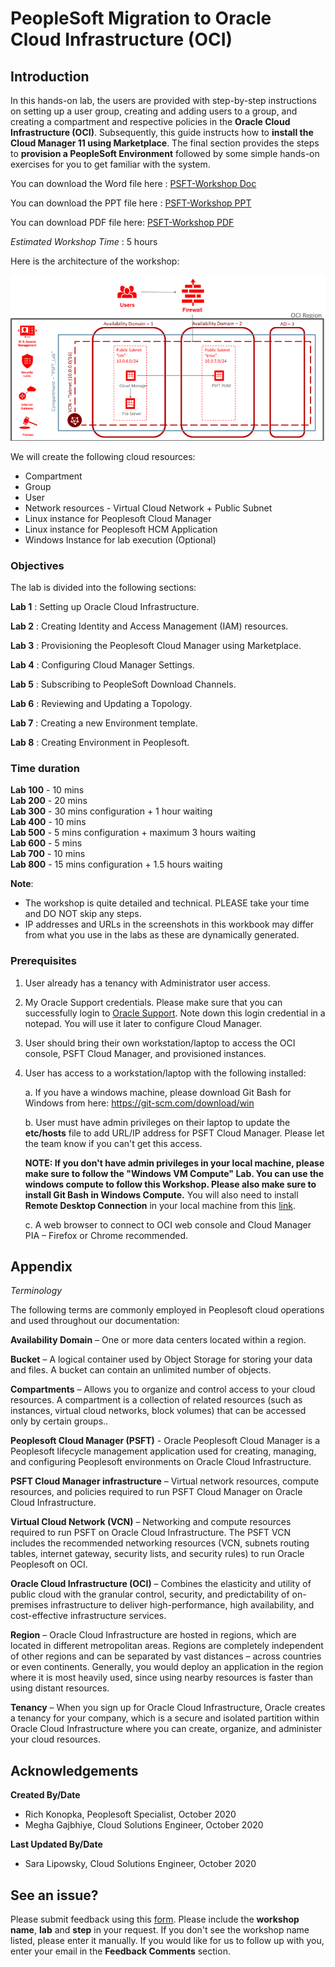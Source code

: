 # PeopleSoft Migration to Oracle Cloud Infrastructure (OCI)

## Introduction

In this hands-on lab, the users are provided with step-by-step instructions on setting up a user group, creating and adding users to a group, and creating a compartment and respective policies in the **Oracle Cloud Infrastructure (OCI)**. Subsequently, this guide instructs how to **install the Cloud Manager 11 using Marketplace**. The final section provides the steps to **provision a PeopleSoft Environment** followed by some simple hands-on exercises for you to get familiar with the system.

You can download the Word file here : [PSFT-Workshop Doc](https://objectstorage.us-ashburn-1.oraclecloud.com/p/1EIFGD4wIGKmoToeJ241ly9AuzPIA-7oeYauUYv1Qoz-t2dmEP4OjCF5BRcmtC3Q/n/orasenatdpltoci03/b/TestDrive/o/PSFT-HOL-Workshop.docx)     

You can download the PPT file here : [PSFT-Workshop PPT](https://objectstorage.us-ashburn-1.oraclecloud.com/p/0QHo_3IYUvoU7mdHlc2CgyF9hySoay4jhb5BWNM-7ve_nQEJB4IwlK594fRVbie4/n/orasenatdpltoci03/b/TestDrive/o/PSFT-CM-LabOverview.pptx)    

You can download PDF file here: [PSFT-Workshop PDF](https://objectstorage.us-ashburn-1.oraclecloud.com/p/n7Khl1L7M_HC--UqWmwoiSv2vANQbCOFiqwFIF5xRQrZMLhzKrGviCzywpaBG67p/n/orasenatdpltoci03/b/TestDrive/o/PSFT-HOL-Workshop.pdf)  

*Estimated Workshop Time* : 5 hours

Here is the architecture of the workshop:

![](Lab700/images/7.png "")

We will create the following cloud resources:

- Compartment  
- Group  
- User  
- Network resources - Virtual Cloud Network + Public Subnet  
- Linux instance for Peoplesoft Cloud Manager  
- Linux instance for Peoplesoft HCM Application
- Windows Instance for lab execution (Optional)

### **Objectives**

The lab is divided into the following sections:

**Lab 1** : Setting up Oracle Cloud Infrastructure.  

**Lab 2** : Creating Identity and Access Management (IAM) resources.  

**Lab 3** : Provisioning the Peoplesoft Cloud Manager using Marketplace.  

**Lab 4** : Configuring Cloud Manager Settings.  

**Lab 5** : Subscribing to PeopleSoft Download Channels.   

**Lab 6** : Reviewing and Updating a Topology.  

**Lab 7** : Creating a new Environment template.  

**Lab 8** : Creating Environment in Peoplesoft.  

### **Time duration**

**Lab 100** - 10 mins   
**Lab 200** - 20 mins   
**Lab 300** - 30 mins configuration + 1 hour waiting   
**Lab 400** - 10 mins   
**Lab 500** - 5 mins configuration + maximum 3 hours waiting   
**Lab 600** - 5 mins   
**Lab 700** - 10 mins   
**Lab 800** - 15 mins configuration + 1.5 hours waiting   

**Note**:

- The workshop is quite detailed and technical. PLEASE take your time and DO NOT skip any steps.   
- IP addresses and URLs in the screenshots in this workbook may differ from what you use in the labs as these are dynamically generated.

### **Prerequisites**

1. User already has a tenancy with Administrator user access. 

2. My Oracle Support credentials. Please make sure that you can successfully login to [Oracle Support](https://support.oracle.com). Note down this login credential in a notepad. You will use it later to configure Cloud Manager.

3. User should bring their own workstation/laptop to access the OCI console, PSFT Cloud Manager, and provisioned instances. 

4. User has access to a workstation/laptop with the following installed:

    a. If you have a windows machine, please download Git Bash for Windows from here: https://git-scm.com/download/win  

    b. User must have admin privileges on their laptop to update the **etc/hosts** file to add URL/IP address for PSFT Cloud Manager. Please let the team know if you can't get this access.

    **NOTE: If you don't have admin privileges in your local machine, please make sure to follow the "Windows VM Compute" Lab. You can use the windows compute to follow this Workshop. Please also make sure to install Git Bash in Windows Compute.** You will also need to install **Remote Desktop Connection** in your local machine from this [link](https://www.microsoft.com/en-us/p/microsoft-remote-desktop/9wzdncrfj3ps).

    c. A web browser to connect to OCI web console and Cloud Manager PIA – Firefox or Chrome recommended.

## Appendix

*Terminology*

The following terms are commonly employed in Peoplesoft cloud operations and used throughout our documentation:

**Availability Domain** – One or more data centers located within a region.

**Bucket** – A logical container used by Object Storage for storing your data and files. A bucket can contain an unlimited number of objects.

**Compartments** – Allows you to organize and control access to your cloud resources. A compartment is a collection of related resources (such as instances, virtual cloud networks, block volumes) that can be accessed only by certain groups..

**Peoplesoft Cloud Manager (PSFT)** - Oracle Peoplesoft Cloud Manager is a Peoplesoft lifecycle management application used for creating, managing, and configuring Peoplesoft environments on Oracle Cloud Infrastructure.

**PSFT Cloud Manager infrastructure** – Virtual network resources, compute resources, and policies required to run PSFT Cloud Manager on Oracle Cloud Infrastructure.

**Virtual Cloud Network (VCN)** – Networking and compute resources required to run PSFT on Oracle Cloud Infrastructure. The PSFT VCN includes the recommended networking resources (VCN, subnets routing tables, internet gateway, security lists, and security rules) to run Oracle Peoplesoft on OCI.

**Oracle Cloud Infrastructure (OCI)** – Combines the elasticity and utility of public cloud with the granular control, security, and predictability of on-premises infrastructure to deliver high-performance, high availability, and cost-effective infrastructure services.

**Region** – Oracle Cloud Infrastructure are hosted in regions, which are located in different metropolitan areas. Regions are completely independent of other regions and can be separated by vast distances – across countries or even continents. Generally, you would deploy an application in the region where it is most heavily used, since using nearby resources is faster than using distant resources.

**Tenancy** – When you sign up for Oracle Cloud Infrastructure, Oracle creates a tenancy for your company, which is a secure and isolated partition within Oracle Cloud Infrastructure where you can create, organize, and administer your cloud resources.

## Acknowledgements

**Created By/Date**   
- Rich Konopka, Peoplesoft Specialist, October 2020  
- Megha Gajbhiye, Cloud Solutions Engineer, October 2020  

**Last Updated By/Date**    
- Sara Lipowsky, Cloud Solutions Engineer, October 2020  

## See an issue?

Please submit feedback using this [form](https://apexapps.oracle.com/pls/apex/f?p=133:1:::::P1_FEEDBACK:1). Please include the **workshop name**, **lab** and **step** in your request. If you don't see the workshop name listed, please enter it manually. If you would like for us to follow up with you, enter your email in the **Feedback Comments** section.  